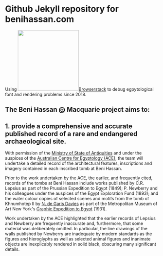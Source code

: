 # Github Jekyll repository for benihassan.com

Using <a href="https://www.browserstack.com/"><img src="https://www.benihassan.com/assets/images/Browserstack-Logo-01.svg" style="width:200px"/>Browserstack</a> to debug egpytological font and rendering problems since 2018.

## The Beni Hassan @ Macquarie project aims to:

## 1. provide a comprehensive and accurate published record of a rare and endangered archaeological site.

With permission of the [Ministry of State of Antiquities](http://www.antiquities.gov.eg/DefaultAr/Pages/default.aspx) and under the auspices of the [Australian Centre for Egyptology (ACE)](https://www.mq.edu.au/research/research-centres-groups-and-facilities/resilient-societies/centres/ancient-cultures-research-centre/our-projects/the-australian-centre-for-egyptology/history-and-formation), the team will undertake a detailed record of the architectural features, inscriptions and imagery contained in each inscribed tomb at Beni Hassan.

Prior to the work undertaken by the ACE, the earlier, and frequently cited, records of the tombs at Beni Hassan include works published by C.R. Lepsius as part of the Prussian Expedition to Egypt (1849); P. Newberry and his colleagues under the auspices of the Egypt Exploration Fund (1893); and the water colour copies of selected scenes and motifs from the tomb of Khnumhotep II by [N. de Garis Davies](https://www.metmuseum.org/art/collection/search#!/search?artist=Davies,%20Nina%20de%20Garis$Nina%20de%20Garis%20Davies) as part of the Metropolitan Museum of Art New York's [Graphic Expedition to Egypt](https://www.metmuseum.org/art/metpublications/egyptian_wall_paintings_the_metropolitan_museum_of_arts_collection_of_facsimiles) (1931).  

Work undertaken by the ACE highlighted that the earlier records of Lepsius and Newberry are frequently inaccurate and, furthermore, that some material was deliberately omitted. In particular, the line drawings of the walls published by Newberry are inadequate by modern standards as the figures and hieroglyphs as well as selected animal figures and inanimate objects are inexplicably rendered in solid black, obscuring many significant details.